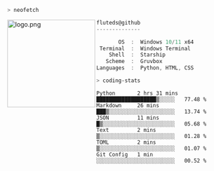 ```zsh
> neofetch
```

<!--img align="left" src="https://github.com/fluteds.png" alt="logo.png" width="200"/>-->
<img align="left" src="https://external-content.duckduckgo.com/iu/?u=https%3A%2F%2F78.media.tumblr.com%2F975fca5f82161b190efdcaa05ffbd4ec%2Ftumblr_p6q6m9TJF01x3p3jmo1_500.png&f=1&nofb=1" alt="logo.png" width="200"/>

```csharp
fluteds@github
--------------

       OS  :  Windows 10/11 x64
 Terminal  :  Windows Terminal
    Shell  :  Starship
   Scheme  :  Gruvbox
Languages  :  Python, HTML, CSS
```

```zsh
> coding-stats
```

<!--START_SECTION:waka-->

```text
Python       2 hrs 31 mins   ███████████████████▒░░░░░   77.48 %
Markdown     26 mins         ███▒░░░░░░░░░░░░░░░░░░░░░   13.74 %
JSON         11 mins         █▒░░░░░░░░░░░░░░░░░░░░░░░   05.68 %
Text         2 mins          ▒░░░░░░░░░░░░░░░░░░░░░░░░   01.28 %
TOML         2 mins          ▒░░░░░░░░░░░░░░░░░░░░░░░░   01.07 %
Git Config   1 min           ░░░░░░░░░░░░░░░░░░░░░░░░░   00.52 %
```

<!--END_SECTION:waka-->

